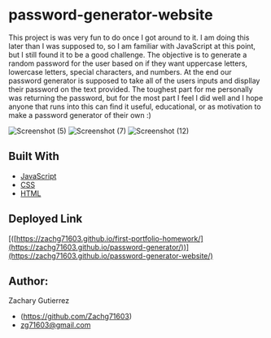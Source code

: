 # password-generator-website

This project is was very fun to do once I got around to it. I am doing this later than I was supposed to, so I am familiar with JavaScript at this point, but I still found it to be a good challenge. The objective is to generate a random password for the user based on if they want uppercase letters, lowercase letters, special characters, and numbers. At the end our password generator is supposed to take all of the users inputs and displlay their password on the text provided. The toughest part for me personally was returning the password, but for the most part I feel I did well and I hope anyone that runs into this can find it useful, educational, or as motivation to make a password generator of their own :)

![Screenshot (5)](https://github.com/Zachg71603/password-generator/assets/140884227/31425121-671e-4736-949e-d6b92154451e)
![Screenshot (7)](https://github.com/Zachg71603/password-generator/assets/140884227/0b99c3e4-dd6e-4579-bf4c-0797991a565e)
![Screenshot (12)](https://github.com/Zachg71603/password-generator/assets/140884227/70a56e8b-8220-4510-b65a-0ed6db9cc9db)



## Built With
* [JavaScript]()
* [CSS]()
* [HTML]()

## Deployed Link

[([https://zachg71603.github.io/first-portfolio-homework/](https://zachg71603.github.io/password-generator/))](https://zachg71603.github.io/password-generator-website/)

## Author:

Zachary Gutierrez

* (https://github.com/Zachg71603)
* zg71603@gmail.com

